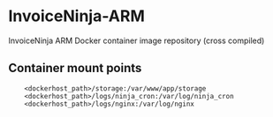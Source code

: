 # InvoiceNinja-ARM
InvoiceNinja ARM Docker container image repository (cross compiled)

## Container mount points
``` 
    <dockerhost_path>/storage:/var/www/app/storage
    <dockerhost_path>/logs/ninja_cron:/var/log/ninja_cron
    <dockerhost_path>/logs/nginx:/var/log/nginx
```   
